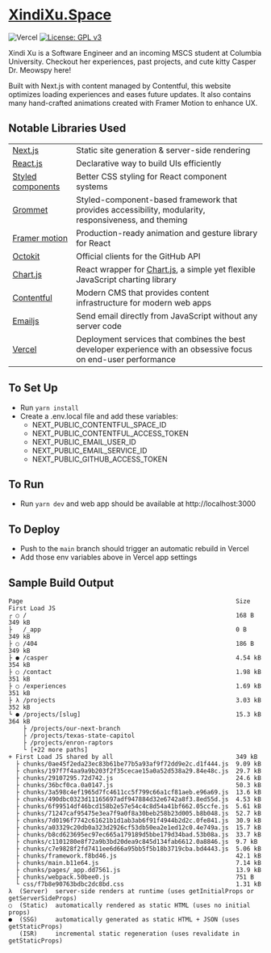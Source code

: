 # [XindiXu.Space](https://xindixu.space)

![Vercel](https://therealsujitk-vercel-badge.vercel.app/?app=xindixu-space-v3&style=for-the-badge)
[![License: GPL v3](https://img.shields.io/badge/License-GPLv3-blue.svg?style=for-the-badge)](https://www.gnu.org/licenses/gpl-3.0)

Xindi Xu is a Software Engineer and an incoming MSCS student at Columbia University. Checkout her experiences, past projects, and cute kitty Casper Dr. Meowspy here!

Built with Next.js with content managed by Contentful, this website optimizes loading experiences and eases future updates. It also contains many hand-crafted animations created with Framer Motion to enhance UX.

## Notable Libraries Used

|   |   |
|---|---|
| [Next.js](https://nextjs.org) | Static site generation & server-side rendering |
| [React.js](https://reactjs.org) | Declarative way to build UIs efficiently |
| [Styled components](https://styled-components.com) | Better CSS styling for React component systems |
| [Grommet](https://v2.grommet.io) | Styled-component-based framework that provides accessibility, modularity, responsiveness, and theming |
| [Framer motion](https://www.framer.com/motion/) | Production-ready animation and gesture library for React |
| [Octokit](https://github.com/octokit) | Official clients for the GitHub API |
| [Chart.js](https://github.com/reactchartjs/react-chartjs-2) | React wrapper for [Chart.js](https://www.chartjs.org), a simple yet flexible JavaScript charting library |
| [Contentful](https://www.contentful.com) | Modern CMS that provides content infrastructure for modern web apps  |
| [Emailjs](https://www.emailjs.com) | Send email directly from JavaScript without any server code |
| [Vercel](https://vercel.com) | Deployment services that combines the best developer experience with an obsessive focus on end-user performance |

## To Set Up
- Run `yarn install`
- Create a .env.local file and add these variables:
  - NEXT_PUBLIC_CONTENTFUL_SPACE_ID
  - NEXT_PUBLIC_CONTENTFUL_ACCESS_TOKEN
  - NEXT_PUBLIC_EMAIL_USER_ID
  - NEXT_PUBLIC_EMAIL_SERVICE_ID
  - NEXT_PUBLIC_GITHUB_ACCESS_TOKEN

## To Run 
- Run `yarn dev` and web app should be available at http://localhost:3000

## To Deploy
- Push to the `main` branch should trigger an automatic rebuild in Vercel
- Add those env variables above in Vercel app settings

## Sample Build Output
```
Page                                                           Size     First Load JS
┌ ○ /                                                          168 B           349 kB
├   /_app                                                      0 B             349 kB
├ ○ /404                                                       186 B           349 kB
├ ● /casper                                                    4.54 kB         354 kB
├ ○ /contact                                                   1.98 kB         351 kB
├ ○ /experiences                                               1.69 kB         351 kB
├ λ /projects                                                  3.03 kB         352 kB
└ ● /projects/[slug]                                           15.3 kB         364 kB
    ├ /projects/our-next-branch
    ├ /projects/texas-state-capitol
    ├ /projects/enron-raptors
    └ [+22 more paths]
+ First Load JS shared by all                                  349 kB
  ├ chunks/0ae45f2eda23ec83b61be77b5a93af9f72dd9e2c.d1f444.js  9.09 kB
  ├ chunks/197f7f4aa9a9b203f2f35cecae15a0a52d538a29.84e48c.js  29.7 kB
  ├ chunks/29107295.72d742.js                                  24.6 kB
  ├ chunks/36bcf0ca.0a0147.js                                  50.3 kB
  ├ chunks/3a598c4ef1965d7fc4611cc5f799c66a1cf81aeb.e96a69.js  13.6 kB
  ├ chunks/490dbc0323d11165697adf947884d32e6742a8f3.8ed55d.js  4.53 kB
  ├ chunks/6f99514df46bcd158b2e57e54c4c8d54a41bf662.05ccfe.js  5.61 kB
  ├ chunks/71247caf95475e3ea7f9a0f8a30beb258b23d005.b8b048.js  52.7 kB
  ├ chunks/7d0196f7742c61621b1d1ab3ab6f91f4944b2d2c.0fe841.js  30.9 kB
  ├ chunks/a03329c20db0a323d2926cf53db50ea2e1ed12c0.4e749a.js  15.7 kB
  ├ chunks/b8cd623695ec97ec665a179189d5bbe179d34bad.53b08a.js  33.7 kB
  ├ chunks/c1101280e8f72a9b3bd20dea9c845d134fab6612.0a8846.js  9.7 kB
  ├ chunks/c7e9828f2fd7411ee6d66a95bb5f5b18b3719cba.bd4443.js  5.06 kB
  ├ chunks/framework.f8bd46.js                                 42.1 kB
  ├ chunks/main.b11e64.js                                      7.14 kB
  ├ chunks/pages/_app.dd7561.js                                13.9 kB
  ├ chunks/webpack.50bee0.js                                   751 B
  └ css/f7b8e90763bdbc2dc8bd.css                               1.31 kB
λ  (Server)  server-side renders at runtime (uses getInitialProps or getServerSideProps)
○  (Static)  automatically rendered as static HTML (uses no initial props)
●  (SSG)     automatically generated as static HTML + JSON (uses getStaticProps)
   (ISR)     incremental static regeneration (uses revalidate in getStaticProps)
```